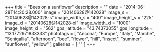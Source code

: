 +++
title = "Bees on a sunflower"
description = ""
date = "2014-06-28T14:20:28.000"
image = "20140628@142028"
image_s = "20140628@142028-s"
image_width_s = "400"
image_height_s = "225"
image_xl = "20140628@142028-xl"
image_width_xl = "1000"
image_height_xl = "562"
gps_latitude = "43.74373055"
gps_longitude = "13.1772971833333"
phototags = [ "Ancona", "Europe", "Italy", "Marche", "Senigallia", "afternoon", "bee", "flower", "hill", "insect", "summer", "sunflower", "yellow" ]
galleries = [ "" ]
+++
